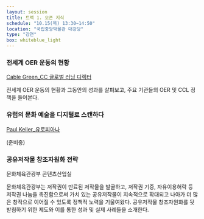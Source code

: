 ```yaml
---
layout: session
title: 트랙 1. 오픈 지식
schedule: "10.15(목) 13:30~14:50"
location: "국립중앙박물관 대강당"
type: "강연"
box: whiteblue_light
---
```


### 전세계 OER 운동의 현황

[Cable Green_CC 글로벌 러닝 디렉터](/speakers.html#speaker2)

전세계 OER 운동의 현황과 그동안의 성과를 살펴보고, 주요 기관들의 OER 및 CCL 정책을 들어본다.



### 유럽의 문화 예술을 디지털로 스캔하다

[Paul Keller_유로피아나](/speakers.html#speaker3)

(준비중)



### 공유저작물 창조자원화 전략

문화체육관광부 콘텐츠산업실 

문화체육관광부는 저작권이 만료된 저작물을 발굴하고, 저작권 기증, 자유이용허락 등 저작권 나눔을 촉진함으로써 가치 있는 공유저작물이 지속적으로 확대되고 나아가 더 많은 창작으로 이어질 수 있도록 정책적 노력을 기울여왔다. 공유저작물 창조자원화를 뒷받침하기 위한 제도와 이를 통한 성과 및 실제 사례들을 소개한다. 

